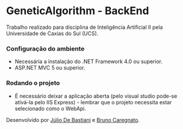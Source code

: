 # GeneticAlgorithm - BackEnd
Trabalho realizado para disciplina de Inteligência Artificial II pela Universidade de Caxias do Sul (UCS).

### Configuração do ambiente
- Necessária a instalação do .NET Framework 4.0 ou superior.
- ASP.NET MVC 5 ou superior.

### Rodando o projeto
 - É necessário deixar a aplicação aberta (pelo visual studio pode-se ativá-la pelo IIS Express) - lembrar
que o projeto necessita estar selecionado como o WebApi.

Desenvolvido por [Júlio De Bastiani](https://github.com/JulioDeBastiani) e [Bruno Caregnato](https://github.com/brunocaregnato).
